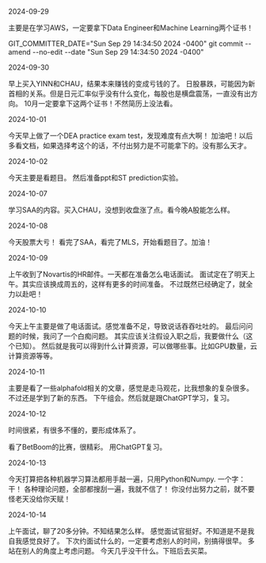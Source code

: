 2024-09-29

主要是在学习AWS，一定要拿下Data Engineer和Machine Learning两个证书！


GIT_COMMITTER_DATE="Sun Sep 29 14:34:50 2024 -0400" git commit --amend --no-edit --date "Sun Sep 29 14:34:50 2024 -0400"



2024-09-30

早上买入YINN和CHAU，结果本来赚钱的变成亏钱的了。
日股暴跌，可能因为新首相的关系。但是日元汇率似乎没有什么变化，每股也是横盘震荡，一直没有出方向。
10月一定要拿下这两个证书！不然简历上没法看。


2024-10-01

今天早上做了一个DEA practice exam test，发现难度有点大啊！
加油吧！以后多看文档，如果选择考这个的话，不付出努力是不可能拿下的。没有那么天才。


2024-10-02

今天主要是看题目。
然后准备ppt和ST prediction实验。


2024-10-07

学习SAA的内容。买入CHAU，没想到收盘涨了点。看今晚A股能怎么样。


2024-10-08

今天股票大亏！
看完了SAA，看完了MLS，开始看题目了。加油！


2024-10-09

上午收到了Novartis的HR邮件。一天都在准备怎么电话面试。
面试定在了明天上午。其实应该换成周五的，这样有更多的时间准备。
不过既然已经确定了，就全力以赴吧！


2024-10-10

今天上午主要是做了电话面试。感觉准备不足，导致说话吞吞吐吐的。
最后问问题的时候，我问了一个白痴问题。
其实应该关注假设入职之后，我要做什么（这个已知）。
然后就是我可以得到什么计算资源，可以做哪些事。比如GPU数量，云计算资源等等。

2024-10-11

主要是看了一些alphafold相关的文章，感觉是走马观花，比我想象的复杂很多。
不过还是学到了新的东西。
下午组会。然后就是跟ChatGPT学习，复习。

2024-10-12

时间很紧，有很多不懂的，要形成体系了。

看了BetBoom的比赛，很精彩。
用ChatGPT复习。

2024-10-13

今天打算把各种机器学习算法都用手敲一遍，只用Python和Numpy.
一个字：干！
各种理论问题，全部都搜刮一遍，我就不信了！
你没付出努力之前，就不要怪老天没给你天赋！


2024-10-14

上午面试，聊了20多分钟。不知结果怎么样。
感觉面试官挺好。不知道是不是我自我感觉良好了。
下次约面试什么的，一定要考虑别人的时间，别搞得很早。
多站在别人的角度上考虑问题。
今天几乎没干什么。下班后去买菜。



